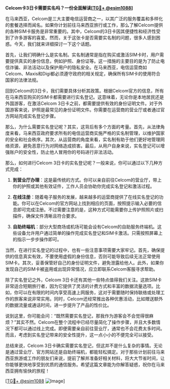 **Celcom卡3日卡需要实名吗？一份全面解读[[TG💪+ @esim1088](https://t.me/s/esim1088)]**

在马来西亚，Celcom是三大主要电信运营商之一，以其广泛的服务覆盖和多样化的套餐选择而闻名。如果你计划前往马来西亚旅行或工作，那么了解Celcom提供的各种SIM卡服务是非常重要的。其中，Celcom的3日卡因其便捷性和经济性受到了许多游客的喜爱。然而，关于这张卡是否需要实名制的问题，很多人感到困惑。今天，我们就来详细探讨一下这个话题。

首先，让我们明确什么是实名制。实名制通常是指在购买或激活SIM卡时，用户需要提供真实的身份信息，例如护照、身份证等。这一措施的主要目的是为了防止电信诈骗、非法活动以及保护用户的隐私安全。在马来西亚，电信运营商如Celcom、Maxis和Digi都必须遵守政府的相关规定，确保所有SIM卡的使用符合国家的法律法规。

回到Celcom的3日卡，我们需要具体分析其政策。根据Celcom官方的信息，所有在马来西亚购买的SIM卡都需要进行实名登记。这意味着，无论你是本地居民还是外国游客，在激活Celcom 3日卡之前，都需要提供有效的身份证明文件。对于外国游客来说，护照是最常见的身份证明文件。你需要在运营商的营业厅或者通过官方网站完成实名登记步骤。

那么，为什么需要实名登记呢？其实，这背后有多个方面的考量。首先，从法律角度来看，马来西亚政府要求所有的电信运营商实施严格的实名制管理，以维护国家的安全和社会秩序。其次，从运营商的角度来看，实名制有助于他们更好地管理网络资源，避免恶意行为对网络造成损害。最后，从用户自身来说，实名登记可以增强账户的安全性，防止他人冒用你的号码进行非法活动。

那么，如何进行Celcom 3日卡的实名登记呢？一般来说，你可以通过以下几种方式完成：

1. **到营业厅办理**：这是最传统的方式。你可以亲自前往Celcom的营业厅，带上你的护照或其他有效证件，工作人员会协助你完成实名登记和激活过程。

2. **在线注册**：随着电子服务的发展，越来越多的运营商提供了在线实名登记的功能。你可以在Celcom的官方网站上找到相应的页面，按照提示输入必要的信息即可完成注册。不过需要注意的是，这种方式可能需要你上传护照照片或扫描件，确保文件清晰且符合要求。

3. **自助终端机**：部分大型商场或机场可能会设有Celcom的自助服务终端机。这些设备允许用户通过简单的操作完成实名登记和SIM卡激活。只需按照屏幕上的指示一步步操作即可。

当然，在进行实名登记的过程中，也有一些注意事项需要大家牢记。首先，确保提供的信息真实有效，不要使用虚假的身份信息，否则可能导致后续无法正常使用SIM卡。其次，妥善保管好自己的身份证明文件，避免泄露给他人。此外，如果你发现自己的SIM卡被盗用或出现异常情况，应立即联系Celcom客服寻求帮助。

除了实名登记之外，Celcom 3日卡还有其他一些特点值得我们关注。这款SIM卡非常适合短期旅行者，因为它提供了灵活的计费方式和丰富的数据流量选项。比如，你可以在有限的时间内享受高速上网服务，这对于需要随时保持联络或处理工作的旅客来说非常实用。同时，Celcom还经常推出各种优惠活动，比如赠送额外的数据流量或通话时间，进一步提升了产品的性价比。

说到这里，你可能会问：“既然需要实名登记，那我作为游客会不会觉得很麻烦？”其实不然。Celcom在整个流程中已经尽量简化了操作步骤，并且大多数情况下都可以通过线上完成。即便需要亲自前往营业厅，通常也不会花费太多时间。而且，考虑到实名登记带来的安全性提升，这一点小小的不便完全可以接受。

总结来说，Celcom 3日卡确实需要实名登记，但这并不是什么复杂的事情。无论是通过营业厅、官方网站还是自助终端机，都能轻松搞定。对于那些计划前往马来西亚旅游或工作的朋友们来说，提前了解并准备好相关材料，将大大节省时间，让你能够更快地享受到优质的通信服务。希望这篇文章能为你解答疑惑，祝你在马来西亚拥有愉快的旅程！

[[TG💪+ @esim1088](https://t.me/s/esim1088) ![Image](https://i.postimg.cc/4NQfJmqS/Snipaste-2025-05-13-00-14-12.png)]